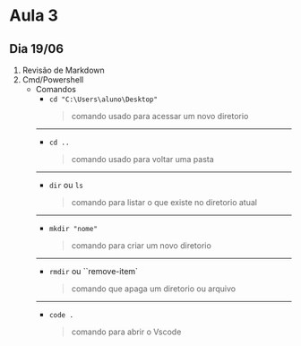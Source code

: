 # Aula 3

## Dia 19/06

1. Revisão de Markdown
2. Cmd/Powershell
   - Comandos
     - `cd "C:\Users\aluno\Desktop"`
       > comando usado para acessar um novo diretorio
     ***
     - `cd ..`
       > comando usado para voltar uma pasta
     ***
     - `dir` ou `ls`
       > comando para listar o que existe no diretorio atual
     ***
     - `mkdir "nome"`
       > comando para criar um novo diretorio
     ***
     - `rmdir` ou ``remove-item`
       > comando que apaga um diretorio ou arquivo
     ***
     - `code .`
       > comando para abrir o Vscode
